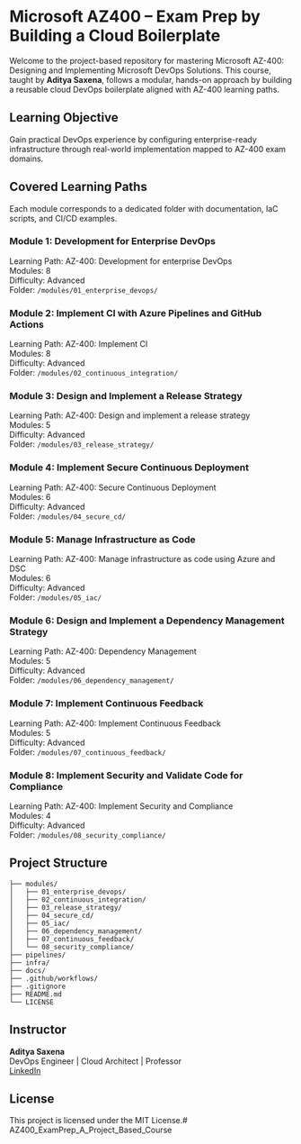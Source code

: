 # Microsoft AZ400 – Exam Prep by Building a Cloud Boilerplate

Welcome to the project-based repository for mastering Microsoft AZ-400: Designing and Implementing Microsoft DevOps Solutions. This course, taught by **Aditya Saxena**, follows a modular, hands-on approach by building a reusable cloud DevOps boilerplate aligned with AZ-400 learning paths.

## Learning Objective

Gain practical DevOps experience by configuring enterprise-ready infrastructure through real-world implementation mapped to AZ-400 exam domains.

## Covered Learning Paths

Each module corresponds to a dedicated folder with documentation, IaC scripts, and CI/CD examples.

### Module 1: Development for Enterprise DevOps  
Learning Path: AZ-400: Development for enterprise DevOps  
Modules: 8  
Difficulty: Advanced  
Folder: `/modules/01_enterprise_devops/`

### Module 2: Implement CI with Azure Pipelines and GitHub Actions  
Learning Path: AZ-400: Implement CI  
Modules: 8  
Difficulty: Advanced  
Folder: `/modules/02_continuous_integration/`

### Module 3: Design and Implement a Release Strategy  
Learning Path: AZ-400: Design and implement a release strategy  
Modules: 5  
Difficulty: Advanced  
Folder: `/modules/03_release_strategy/`

### Module 4: Implement Secure Continuous Deployment  
Learning Path: AZ-400: Secure Continuous Deployment  
Modules: 6  
Difficulty: Advanced  
Folder: `/modules/04_secure_cd/`

### Module 5: Manage Infrastructure as Code  
Learning Path: AZ-400: Manage infrastructure as code using Azure and DSC  
Modules: 6  
Difficulty: Advanced  
Folder: `/modules/05_iac/`

### Module 6: Design and Implement a Dependency Management Strategy  
Learning Path: AZ-400: Dependency Management  
Modules: 5  
Difficulty: Advanced  
Folder: `/modules/06_dependency_management/`

### Module 7: Implement Continuous Feedback  
Learning Path: AZ-400: Implement Continuous Feedback  
Modules: 5  
Difficulty: Advanced  
Folder: `/modules/07_continuous_feedback/`

### Module 8: Implement Security and Validate Code for Compliance  
Learning Path: AZ-400: Implement Security and Compliance  
Modules: 4  
Difficulty: Advanced  
Folder: `/modules/08_security_compliance/`

## Project Structure

```
├── modules/
│   ├── 01_enterprise_devops/
│   ├── 02_continuous_integration/
│   ├── 03_release_strategy/
│   ├── 04_secure_cd/
│   ├── 05_iac/
│   ├── 06_dependency_management/
│   ├── 07_continuous_feedback/
│   └── 08_security_compliance/
├── pipelines/
├── infra/
├── docs/
├── .github/workflows/
├── .gitignore
├── README.md
└── LICENSE
```

## Instructor

**Aditya Saxena**  
DevOps Engineer | Cloud Architect | Professor  
[LinkedIn](https://www.linkedin.com/in/adityasaxena)

## License

This project is licensed under the MIT License.# AZ400_ExamPrep_A_Project_Based_Course

